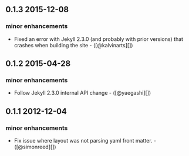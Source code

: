 ## 0.1.3 2015-12-08
### minor enhancements
  * Fixed an error with Jekyll 2.3.0 (and probably with prior versions) that crashes when building the site - ([@kalvinarts][])

## 0.1.2 2015-04-28
### minor enhancements
  * Follow Jekyll 2.3.0 internal API change - ([@yaegashi][])

## 0.1.1 2012-12-04
### minor enhancements
  * Fix issue where layout was not parsing yaml front matter. - ([@simonreed][])
